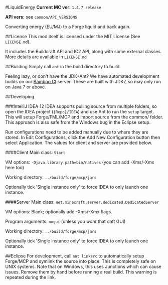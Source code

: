 #LiquidEnergy
**Current MC ver:** `1.4.7 release`

**API vers:** see `common/API_VERSIONS`

Converting energy (EU/MJ) to a Forge liquid and back again.

##License
This mod itself is licensed under the MIT License (See `LICENSE.md`).

It includes the Buildcraft API and IC2 API, along with some external classes. More details are available in `LICENSE.md`

##Building
Simply call `ant` in the build directory to build.

Feeling lazy, or don't have the JDK+Ant? We have automated development builds on our [Bamboo CI](https://bamboo.azurenode.net/browse/LIQEN-PACK/latest/artifact) server. These are built with JDK7, so may only run on Java 7 or above.

##Developing

###IntelliJ IDEA 12
IDEA supports pulling source from multiple folders, so open the IDEA project (`{Repo}/IDEA`) and use Ant to run the `setup` target. This will setup Forge/FML/MCP and import source from the common/ folder. This approach is also safe from the Windows bug in the Eclipse setup.

Run configurations need to be added manually due to where they are stored. In Edit Configurations, click the Add New Configuration button then select Application. The values for client and server are provided below.

####Client
Main class: `Start`

VM options: `-Djava.library.path=bin/natives` (you can add -Xms/-Xmx here too)

Working directory: `../build/forge/mcp/jars`

Optionally tick 'Single instance only' to force IDEA to only launch one instance.

####Server
Main class: `net.minecraft.server.dedicated.DedicatedServer`

VM options: Blank; optionally add -Xms/-Xmx flags.

Program arguments: `nogui` (unless you *want* that daft GUI)

Working directory: `../build/forge/mcp/jars`

Optionally tick 'Single instance only' to force IDEA to only launch one instance.

##Eclipse
For development, call `ant linksrc` to automatically setup Forge/MCP and symlink the source into place. This is completely safe on UNIX systems. Note that on Windows, this uses Junctions which can cause issues. Remove them by hand before running a real build. This warning is repeated during the link.